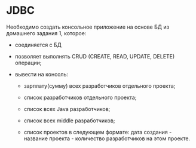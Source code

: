 # JDBC
Необходимо создать консольное приложение на основе БД из домашнего задания 1, которое:


- соединяется с БД

- позволяет выполнять CRUD (CREATE, READ, UPDATE, DELETE) операции;

- вывести на консоль:

    - зарплату(сумму) всех разработчиков отдельного проекта;

    - список разработчиков отдельного проекта;

    - список всех Java разработчиков;

    - список всех middle разработчиков;

    - список проектов в следующем формате: дата создания - название проекта - количество разработчиков на этом проекте.

